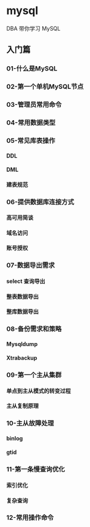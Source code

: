 # mysql
DBA 带你学习 MySQL

## 入门篇

### 01-什么是MySQL





### 02-第一个单机MySQL节点



### 03-管理员常用命令



### 04-常用数据类型



### 05-常见库表操作

#### 

#### DDL



#### DML



#### 建表规范



### 06-提供数据库连接方式

#### 高可用简谈



#### 域名访问



#### 账号授权



### 07-数据导出需求

####  select 查询导出



#### 整表数据导出



#### 整库数据导出



### 08-备份需求和策略

####  Mysqldump 



####  Xtrabackup



### 09-第一个主从集群

#### 单点到主从模式的转变过程



#### 主从复制原理





### 10-主从故障处理

#### binlog



#### gtid



### 11-第一条慢查询优化

#### 索引优化



#### 复杂查询



### 12-常用操作命令


















